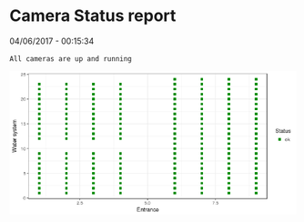 Camera Status report
================
04/06/2017 - 00:15:34

    All cameras are up and running

![](camreport_files/figure-markdown_github/unnamed-chunk-2-1.png)
